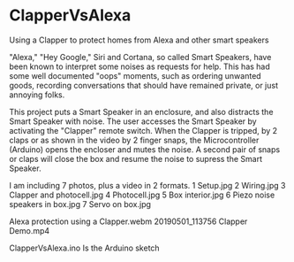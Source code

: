 # ClapperVsAlexa
Using a Clapper to protect homes from Alexa and other smart speakers

"Alexa," "Hey Google," Siri and Cortana, so called Smart Speakers, have been known to interpret some noises as requests for help.
This has had some well documented "oops" moments, such as ordering unwanted goods, recording conversations that should have remained private, or just annoying folks.

This project puts a Smart Speaker in an enclosure, and also distracts the Smart Speaker with noise. 
The user accesses the Smart Speaker by activating the "Clapper" remote switch.
When the Clapper is tripped, by 2 claps or as shown in the video by 2 finger snaps, the Microcontroller (Arduino) opens the encloser and mutes the noise.  A second pair of snaps or claps will close the box and resume the noise to supress the Smart Speaker.

I am including 7 photos, plus a video in 2 formats.
1 Setup.jpg
2 Wiring.jpg
3 Clapper and photocell.jpg
4 Photocell.jpg
5 Box interior.jpg
6 Piezo noise speakers in box.jpg
7 Servo on box.jpg

Alexa protection using a Clapper.webm
20190501_113756 Clapper Demo.mp4

ClapperVsAlexa.ino  Is the Arduino sketch

